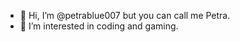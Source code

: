 - 👋 Hi, I’m @petrablue007 but you can call me Petra. 
- 👀 I’m interested in coding and gaming.

  



<!---
petrablue007/petrablue007 is a ✨ special ✨ repository because its `README.md` (this file) appears on your GitHub profile.
You can click the Preview link to take a look at your changes.
--->
